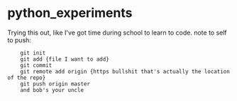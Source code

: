 # python_experiments
Trying this out, like I've got time during school to learn to code.
note to self to push:
```
    git init
    git add {file I want to add}
    git commit
    git remote add origin {https bullshit that's actually the location of the repo}
    git push origin master
    and bob's your uncle
```
